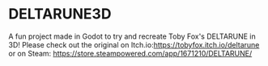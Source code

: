 # DELTARUNE3D
A fun project made in Godot to try and recreate Toby Fox's DELTARUNE in 3D!
Please check out the original on Itch.io:https://tobyfox.itch.io/deltarune or on Steam: https://store.steampowered.com/app/1671210/DELTARUNE/
